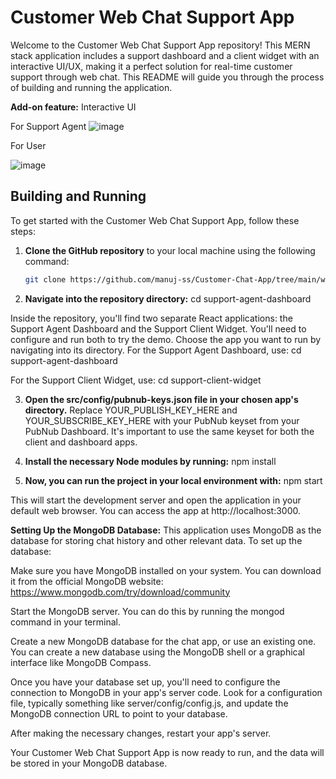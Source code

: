 # Customer Web Chat Support App

Welcome to the Customer Web Chat Support App repository! This MERN stack application includes a support dashboard and a client widget with an interactive UI/UX, making it a perfect solution for real-time customer support through web chat. This README will guide you through the process of building and running the application.

**Add-on feature:** Interactive UI


For Support Agent
![image](https://github.com/manuj-ss/Customer-Chat-App/assets/96734632/6b5155fd-e737-4546-8d3f-992be87f69d5)



For User



![image](https://github.com/manuj-ss/Customer-Chat-App/assets/96734632/3150ed2b-0b5b-46e2-80df-d0d491560b18)




## Building and Running

To get started with the Customer Web Chat Support App, follow these steps:

1. **Clone the GitHub repository** to your local machine using the following command:

   ```bash
   git clone https://github.com/manuj-ss/Customer-Chat-App/tree/main/web-chat-app
2. **Navigate into the repository directory:**
cd support-agent-dashboard

Inside the repository, you'll find two separate React applications: the Support Agent Dashboard and the Support Client Widget. You'll need to configure and run both to try the demo. Choose the app you want to run by navigating into its directory. For the Support Agent Dashboard, use:
cd support-agent-dashboard

For the Support Client Widget, use:
cd support-client-widget

3. **Open the src/config/pubnub-keys.json file in your chosen app's directory.** Replace YOUR_PUBLISH_KEY_HERE and YOUR_SUBSCRIBE_KEY_HERE with your PubNub keyset from your PubNub Dashboard. It's important to use the same keyset for both the client and dashboard apps.

4. **Install the necessary Node modules by running:**
npm install

5. **Now, you can run the project in your local environment with:**
npm start

This will start the development server and open the application in your default web browser. You can access the app at http://localhost:3000.

**Setting Up the MongoDB Database:**
This application uses MongoDB as the database for storing chat history and other relevant data. To set up the database:

Make sure you have MongoDB installed on your system. You can download it from the official MongoDB website: https://www.mongodb.com/try/download/community

Start the MongoDB server. You can do this by running the mongod command in your terminal.

Create a new MongoDB database for the chat app, or use an existing one. You can create a new database using the MongoDB shell or a graphical interface like MongoDB Compass.

Once you have your database set up, you'll need to configure the connection to MongoDB in your app's server code. Look for a configuration file, typically something like server/config/config.js, and update the MongoDB connection URL to point to your database.

After making the necessary changes, restart your app's server.

Your Customer Web Chat Support App is now ready to run, and the data will be stored in your MongoDB database.
